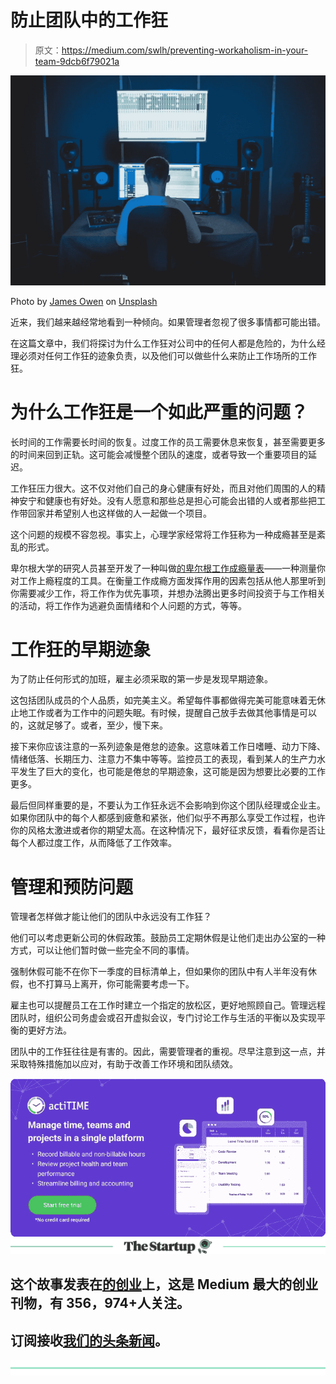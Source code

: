 # 防止团队中的工作狂

> 原文：<https://medium.com/swlh/preventing-workaholism-in-your-team-9dcb6f79021a>

![](img/8dad0d0ad508196af6ad7f2d6614135d.png)

Photo by [James Owen](https://unsplash.com/photos/MuIvHRJbjA8?utm_source=unsplash&utm_medium=referral&utm_content=creditCopyText) on [Unsplash](https://unsplash.com/search/photos/late-work?utm_source=unsplash&utm_medium=referral&utm_content=creditCopyText)

近来，我们越来越经常地看到一种倾向。如果管理者忽视了很多事情都可能出错。

在这篇文章中，我们将探讨为什么工作狂对公司中的任何人都是危险的，为什么经理必须对任何工作狂的迹象负责，以及他们可以做些什么来防止工作场所的工作狂。

# 为什么工作狂是一个如此严重的问题？

长时间的工作需要长时间的恢复。过度工作的员工需要休息来恢复，甚至需要更多的时间来回到正轨。这可能会减慢整个团队的速度，或者导致一个重要项目的延迟。

工作狂压力很大。这不仅对他们自己的身心健康有好处，而且对他们周围的人的精神安宁和健康也有好处。没有人愿意和那些总是担心可能会出错的人或者那些把工作带回家并希望别人也这样做的人一起做一个项目。

这个问题的规模不容忽视。事实上，心理学家经常将工作狂称为一种成瘾甚至是紊乱的形式。

卑尔根大学的研究人员甚至开发了一种叫做[的卑尔根工作成瘾量表](https://www.uib.no/en/news/36450/driven-work)——一种测量你对工作上瘾程度的工具。在衡量工作成瘾方面发挥作用的因素包括从他人那里听到你需要减少工作，将工作作为优先事项，并想办法腾出更多时间投资于与工作相关的活动，将工作作为逃避负面情绪和个人问题的方式，等等。

# 工作狂的早期迹象

为了防止任何形式的加班，雇主必须采取的第一步是发现早期迹象。

这包括团队成员的个人品质，如完美主义。希望每件事都做得完美可能意味着无休止地工作或者为工作中的问题失眠。有时候，提醒自己放手去做其他事情是可以的，这就足够了。或者，至少，慢下来。

接下来你应该注意的一系列迹象是倦怠的迹象。这意味着工作日嗜睡、动力下降、情绪低落、长期压力、注意力不集中等等。监控员工的表现，看到某人的生产力水平发生了巨大的变化，也可能是倦怠的早期迹象，这可能是因为想要比必要的工作更多。

最后但同样重要的是，不要认为工作狂永远不会影响到你这个团队经理或企业主。如果你团队中的每个人都感到疲惫和紧张，他们似乎不再那么享受工作过程，也许你的风格太激进或者你的期望太高。在这种情况下，最好征求反馈，看看你是否让每个人都过度工作，从而降低了工作效率。

# 管理和预防问题

管理者怎样做才能让他们的团队中永远没有工作狂？

他们可以考虑更新公司的休假政策。鼓励员工定期休假是让他们走出办公室的一种方式，可以让他们暂时做一些完全不同的事情。

强制休假可能不在你下一季度的目标清单上，但如果你的团队中有人半年没有休假，也不打算马上离开，你可能需要考虑一下。

雇主也可以提醒员工在工作时建立一个指定的放松区，更好地照顾自己。管理远程团队时，组织公司务虚会或召开虚拟会议，专门讨论工作与生活的平衡以及实现平衡的更好方法。

团队中的工作狂往往是有害的。因此，需要管理者的重视。尽早注意到这一点，并采取特殊措施加以应对，有助于改善工作环境和团队绩效。

[![](img/64b94b5209ef8fa898bc6941a4992cbd.png)](https://www.actitime.com/?utm_source=Medium&utm_medium=Syndication&utm_content=NewBanner)[![](img/308a8d84fb9b2fab43d66c117fcc4bb4.png)](https://medium.com/swlh)

## 这个故事发表在[的创业](https://medium.com/swlh)上，这是 Medium 最大的创业刊物，有 356，974+人关注。

## 订阅接收[我们的头条新闻](http://growthsupply.com/the-startup-newsletter/)。

[![](img/b0164736ea17a63403e660de5dedf91a.png)](https://medium.com/swlh)